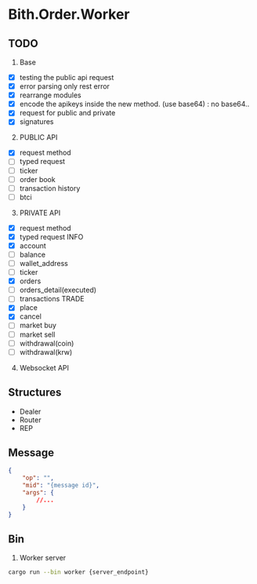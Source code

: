 # Bith.Order.Worker


## TODO

1. Base
*  [x] testing the public api request 
*  [x] error parsing only rest error
*  [x] rearrange modules
*  [x] encode the apikeys inside the new method. (use base64) : no base64..
*  [x] request for public and private
*  [x] signatures

2. PUBLIC API
*  [x] request method
*  [ ] typed request
*  [ ] ticker
*  [ ] order book
*  [ ] transaction history
*  [ ] btci

3. PRIVATE API
*  [x] request method
*  [x] typed request
INFO
*  [x] account
*  [ ] balance
*  [ ] wallet_address
*  [ ] ticker
*  [x] orders
*  [ ] orders_detail(executed)
*  [ ] transactions
TRADE
*  [x] place 
*  [x] cancel
*  [ ] market buy
*  [ ] market sell
*  [ ] withdrawal(coin)
*  [ ] withdrawal(krw)

4. Websocket API

## Structures
- Dealer
- Router
- REP


## Message

```json
{
	"op": "",
	"mid": "{message id}",
	"args": {
		//...
	}
}
```

## Bin


1. Worker server
```bash
cargo run --bin worker {server_endpoint}
```
